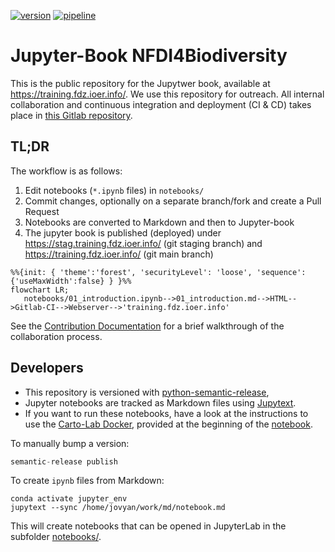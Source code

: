 [![version](https://training.fdz.ioer.info/version.svg)][static-gl-url] [![pipeline](https://training.fdz.ioer.info/pipeline.svg)][static-gl-url]

# Jupyter-Book NFDI4Biodiversity 

This is the public repository for the Jupytwer book, available at https://training.fdz.ioer.info/. We use this repository for outreach. All internal collaboration and continuous integration and deployment (CI & CD) takes place in [this Gitlab repository](https://gitlab.hrz.tu-chemnitz.de/ioer/fdz/jupyter-book-nfdi4biodiversity).

## TL;DR

The workflow is as follows:
1. Edit notebooks (`*.ipynb` files) in `notebooks/`
2. Commit changes, optionally on a separate branch/fork and create a Pull Request
3. Notebooks are converted to Markdown and then to Jupyter-book
4. The jupyter book is published (deployed) under https://stag.training.fdz.ioer.info/ (git staging branch) and  https://training.fdz.ioer.info/ (git main branch)

 ```mermaid 
 %%{init: { 'theme':'forest', 'securityLevel': 'loose', 'sequence': {'useMaxWidth':false} } }%%
 flowchart LR;
    notebooks/01_introduction.ipynb-->01_introduction.md-->HTML-->Gitlab-CI-->Webserver-->'training.fdz.ioer.info'
 ```

See the [Contribution Documentation](https://training.fdz.ioer.info/CONTRIBUTING.html) for a brief walkthrough of the collaboration process.

## Developers

- This repository is versioned with 
  [python-semantic-release](https://python-semantic-release.readthedocs.io/en/latest/),
- Jupyter notebooks are tracked as Markdown files using [Jupytext](https://github.com/mwouts/jupytext).
- If you want to run these notebooks, have a look at the instructions to use the 
  [Carto-Lab Docker](https://gitlab.vgiscience.de/lbsn/tools/jupyterlab), 
  provided at the beginning of the [notebook][1].

To manually bump a version:
```python
semantic-release publish
```

To create `ipynb` files from Markdown:
```
conda activate jupyter_env
jupytext --sync /home/jovyan/work/md/notebook.md
```

This will create notebooks that can be opened in JupyterLab in the subfolder [notebooks/](notebooks/).

[1]: https://training.fdz.ioer.info/
[static-gl-url]: https://gitlab.hrz.tu-chemnitz.de/ioer/fdz/jupyter-book-nfdi4biodiversity

